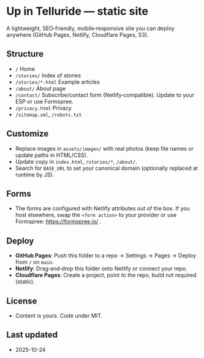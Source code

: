 
# Up in Telluride — static site

A lightweight, SEO‑friendly, mobile‑responsive site you can deploy anywhere (GitHub Pages, Netlify, Cloudflare Pages, S3).

## Structure
- `/` Home
- `/stories/` Index of stories
- `/stories/*.html` Example articles
- `/about/` About page
- `/contact/` Subscribe/contact form (Netlify‑compatible). Update to your ESP or use Formspree.
- `/privacy.html` Privacy
- `/sitemap.xml`, `/robots.txt`

## Customize
- Replace images in `assets/images/` with real photos (keep file names or update paths in HTML/CSS).
- Update copy in `index.html`, `/stories/*`, `/about/`.
- Search for `BASE_URL` to set your canonical domain (optionally replaced at runtime by JS).

## Forms
- The forms are configured with Netlify attributes out of the box. If you host elsewhere, 
  swap the `<form action>` to your provider or use Formspree: https://formspree.io/ .

## Deploy
- **GitHub Pages**: Push this folder to a repo → Settings → Pages → Deploy from `/` on `main`.
- **Netlify**: Drag‑and‑drop this folder onto Netlify or connect your repo.
- **Cloudflare Pages**: Create a project, point to the repo, build not required (static).

## License
- Content is yours. Code under MIT.

## Last updated
- 2025-10-24
